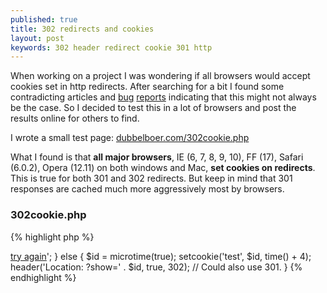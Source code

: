 ```yaml
---
published: true
title: 302 redirects and cookies
layout: post
keywords: 302 header redirect cookie 301 http
---
```


When working on a project I was wondering if all browsers would accept cookies set in http redirects. After searching for a bit I found some contradicting articles and [bug](http://code.google.com/p/chromium/issues/detail?id=150066) [reports](https://bugs.webkit.org/show_bug.cgi?id=3512) indicating that this might not always be the case. So I decided to test this in a lot of browsers and post the results online for others to find.

I wrote a small test page: [dubbelboer.com/302cookie.php](http://dubbelboer.com/302cookie.php)

What I found is that **all major browsers**, IE (6, 7, 8, 9, 10), FF (17), Safari (6.0.2), Opera (12.11) on both windows and Mac, **set cookies on redirects**. This is true for both 301 and 302 redirects. But keep in mind that 301 responses are cached much more aggressively most by browsers.

### 302cookie.php

{% highlight php %}
<?

if (isset($_GET['show'])) {
  // Delete the cookie (note: it will still be set in $_COOKIE).
  setcookie('test');

  echo 'Cookie was: ';

  if (isset($_COOKIE['test']) && ($_COOKIE['test'] == $_GET['show'])) {
    echo 'SET';
  } else {
    echo 'NOT SET';
  }

  // Make sure this is a new url. This is needed for 301 responses which are otherwise cached.
  echo '<br><a href="?a=' , microtime(true) , '">try again</a>';
} else {
  $id = microtime(true);

  setcookie('test', $id, time() + 4);
  header('Location: ?show=' . $id, true, 302); // Could also use 301.
}
{% endhighlight %}

